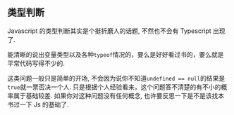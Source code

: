 ## 类型判断

Javascript 的类型判断其实是个挺折磨人的话题, 不然也不会有 Typescript 出现了.

能清晰的说出变量类型以及各种`typeof`情况的，要么是好好看过书的，要么就是平常代码写得不少的.

这类问题一般只是简单的开场, 不会因为说你不知道`undefined == null`的结果是`true`就一票否决一个人. 只是根据个人经验看来，这个问题答不清楚的有不小的概率属于基础较差. 如果你对这种问题没有任何概念, 也许要反思一下是不是该找本书过一下 Js 的基础了.

